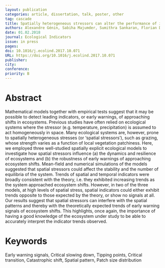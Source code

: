 ```yaml
---
layout: publication
categories: article, dissertation, talk, poster, other
tag: cascade
title: Spatially heterogeneous stressors can alter the performance of indicators of regime shifts
authors: Alexandre Génin, Sabiha Majumder, Sumithra Sankaran, Florian D. Schneider, Alain Danet, Miguel Berdugo, Vishwesha Guttal, Sonia Kéfi
date: 01.02.2018
journal: Ecological Indicators
issue: in press
pages:
doi: 10.1016/j.ecolind.2017.10.071
URL: https://doi.org/10.1016/j.ecolind.2017.10.071
publisher:
city:
conference:
priority: B
---
```


# Abstract

Mathematical models together with empirical tests suggest that it may be possible to detect leading indicators, or early warnings, of approaching shifts in ecosystems. Previous studies have often relied on ecological systems where the stressor (e.g. temperature, precipitation) is assumed to act homogeneously in space. Many ecological systems are, however, prone to spatially heterogeneous stresses (or ‘spatial stressors’), such as grazing, whose strength varies as a function of local vegetation patchiness. Here, we employed three well-studied spatially explicit ecological models to investigate how spatial stressors influence (a) the dynamics and resilience of ecosystems and (b) the robustness of early warnings of approaching ecosystem shifts. Mean-field and numerical simulations of the models suggested that spatial stressors could affect the stability and the number of equilibria of the system. Trends of spatial and temporal indicators were broadly consistent with the theory, i.e. they exhibited increasing trends as the system approached ecosystem shifts. However, in two of the three models, at high levels of spatial stress, spatial indicators could either exhibit trends opposite to those expected by the theory, or show no signals at all. Our results suggest that spatial stressors can interfere with the spatial patterns and thereby with the theoretically expected trends of early warning signals of ecosystem shifts. This highlights, once again, the importance of having a good knowledge of the ecosystem under study to be able to accurately interpret the indicator trends observed.

# Keywords
Early warning signals, Critical slowing down, Tipping points, Critical transition, Catastrophic shift, Spatial pattern, Patch size distribution
